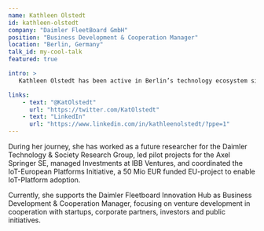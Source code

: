 ```yaml
---
name: Kathleen Olstedt
id: kathleen-olstedt
company: "Daimler FleetBoard GmbH"
position: "Business Development & Cooperation Manager"
location: "Berlin, Germany"
talk_id: my-cool-talk
featured: true

intro: >
   Kathleen Olstedt has been active in Berlin’s technology ecosystem since 2004. A system thinker at heart, Kathleen has developed a deep interest in the dynamics of complex ecosystems and the power of cooperation within.

links:
    - text: "@KatOlstedt"
      url: "https://twitter.com/KatOlstedt"
    - text: "LinkedIn"
      url: "https://www.linkedin.com/in/kathleenolstedt/?ppe=1"
---
```


During her journey, she has worked as a future researcher for the Daimler Technology & Society Research Group, led pilot projects for the Axel Springer SE, managed Investments at IBB Ventures, and coordinated the IoT-European Platforms Initiative, a 50 Mio EUR funded EU-project to enable IoT-Platform adoption.

Currently, she supports the Daimler Fleetboard Innovation Hub as Business Development & Cooperation Manager, focusing on venture development in cooperation with startups, corporate partners, investors and public initiatives.
